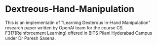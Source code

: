 # Dextreous-Hand-Manipulation
This is an implementatin of "Learning Dexterous In-Hand Manipulation" research paper written by OpenAI team for the course CS F317(Reinforcement Learning) offered in BITS Pilani Hyderabad Campus under Dr Paresh Saxena.   
